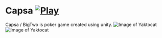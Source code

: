 # Capsa [![Play](http://i.picresize.com/images/2015/04/13/dax4J.png)](http://fs02.github.io/Capsa/)
Capsa / BigTwo is poker game created using unity.
![Image of Yaktocat](https://dl.dropboxusercontent.com/u/26863830/github/menu.PNG)
![Image of Yaktocat](https://dl.dropboxusercontent.com/u/26863830/github/game.PNG)
